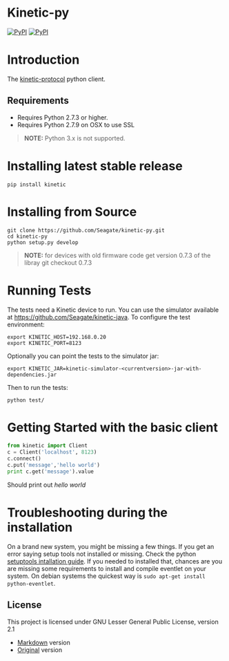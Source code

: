 # **Kinetic-py**
[![PyPI](https://img.shields.io/pypi/v/kinetic.svg)](https://pypi.python.org/pypi/kinetic/0.8.2)
[![PyPI](https://img.shields.io/pypi/l/kinetic.svg)](https://github.com/Seagate/kinetic-py/blob/master/LICENSE/LGPL2.1.md)

Introduction
============
The [kinetic-protocol](https://github.com/Seagate/kinetic-protocol) python client.

## Requirements
- Requires Python 2.7.3 or higher. 
- Requires Python 2.7.9 on OSX to use SSL 

> **NOTE:** Python 3.x is not supported. 
 
Installing latest stable release
================================
    pip install kinetic


Installing from Source
======================

    git clone https://github.com/Seagate/kinetic-py.git
    cd kinetic-py
    python setup.py develop

> **NOTE:** for devices with old firmware code get version 0.7.3 of the libray
    git checkout 0.7.3

Running Tests
=============
The tests need a Kinetic device to run. You can use the simulator available at https://github.com/Seagate/kinetic-java.
To configure the test environment:

    export KINETIC_HOST=192.168.0.20
    export KINETIC_PORT=8123

Optionally you can point the tests to the simulator jar:

    export KINETIC_JAR=kinetic-simulator-<currentversion>-jar-with-dependencies.jar

Then to run the tests:

    python test/

Getting Started with the basic client
=====================================

```python
from kinetic import Client
c = Client('localhost', 8123)
c.connect()
c.put('message','hello world')
print c.get('message').value
```
Should print out _hello world_

Troubleshooting during the installation
=======================================
On a brand new system, you might be missing a few things.
If you get an error saying setup tools not installed or missing.
Check the python [setuptools intallation guide](https://pypi.python.org/pypi/setuptools#installation-instructions).
If you needed to installed that, chances are you are missing some requirements to install and compile eventlet on your system.
On debian systems the quickest way is `sudo apt-get install python-eventlet`.


License
-------

This project is licensed under GNU Lesser General Public License, version 2.1
* [Markdown](LICENSE/LGPL2.1.md) version
* [Original](LICENSE/LGPL2.1.txt) version
